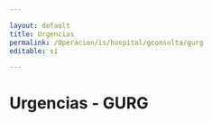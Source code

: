 ```yaml
---

layout: default
title: Urgencias
permalink: /Operacion/is/hospital/gconsulta/gurg
editable: si

---
```




# Urgencias - GURG

